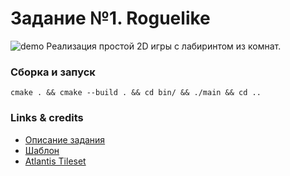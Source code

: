 # Задание №1. Roguelike

![demo](The%20Lower%20Depths/other/demo.gif)
Реализация простой 2D игры с лабиринтом из комнат.

### Сборка и запуск
`cmake . && cmake --build . && cd bin/ && ./main && cd ..`

### Links & credits
* [Описание задания](The%20Lower%20Depths/other/task.pdf)
* [Шаблон](https://gitlab.com/vsan/msu_cmc_cg_2021/-/tree/master/template1_cpp)
* [Atlantis Tileset](https://finalbossblues.itch.io/atlantis-tileset)